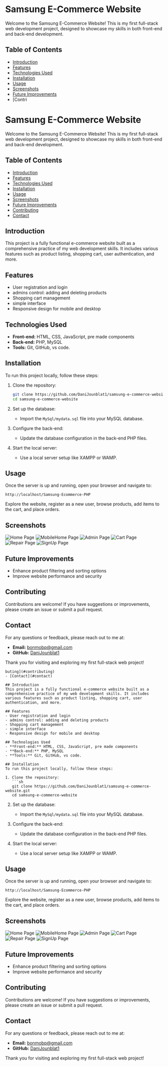 
# Samsung E-Commerce Website

Welcome to the Samsung E-Commerce Website! This is my first full-stack web development project, designed to showcase my skills in both front-end and back-end development.

## Table of Contents
- [Introduction](#introduction)
- [Features](#features)
- [Technologies Used](#technologies-used)
- [Installation](#installation)
- [Usage](#usage)
- [Screenshots](#screenshots)
- [Future Improvements](#future-improvements)
- [Contri
# Samsung E-Commerce Website

Welcome to the Samsung E-Commerce Website! This is my first full-stack web development project, designed to showcase my skills in both front-end and back-end development.

## Table of Contents
- [Introduction](#introduction)
- [Features](#features)
- [Technologies Used](#technologies-used)
- [Installation](#installation)
- [Usage](#usage)
- [Screenshots](#screenshots)
- [Future Improvements](#future-improvements)
- [Contributing](#contributing)
- [Contact](#contact)

## Introduction
This project is a fully functional e-commerce website built as a comprehensive practice of my web development skills. It includes various features such as product listing, shopping cart, user authentication, and more.

## Features
- User registration and login
- admins control: adding and deleting products
- Shopping cart management
- simple interface 
- Responsive design for mobile and desktop

## Technologies Used
- **Front-end:** HTML, CSS, JavaScript, pre made components
- **Back-end:** PHP, MySQL
- **Tools:** Git, GitHub, vs code.

## Installation
To run this project locally, follow these steps:

1. Clone the repository:
   ```sh
   git clone https://github.com/DaniJounblat1/samsung-e-commerce-website.git
   cd samsung-e-commerce-website
   ```

2. Set up the database:
   - Import the `MySql/mydata.sql` file into your MySQL database.

3. Configure the back-end:
   - Update the database configuration in the back-end PHP files.

4. Start the local server:
   - Use a local server setup like XAMPP or WAMP.

## Usage
Once the server is up and running, open your browser and navigate to:
```
http://localhost/Samsung-Ecommerce-PHP
```
Explore the website, register as a new user, browse products, add items to the cart, and place orders.

## Screenshots
![Home Page](https://github.com/DaniJounblat1/Samsung-Ecommerce-PHP/blob/images-branch/screenshots/home.jpg)
![MobileHome Page](https://github.com/DaniJounblat1/Samsung-Ecommerce-PHP/blob/images-branch/screenshots/mobilehome.jpg)
![Admin Page](https://github.com/DaniJounblat1/Samsung-Ecommerce-PHP/blob/images-branch/screenshots/admin.jpg)
![Cart Page](https://github.com/DaniJounblat1/Samsung-Ecommerce-PHP/blob/images-branch/screenshots/cart.jpg)
![Repair Page](https://github.com/DaniJounblat1/Samsung-Ecommerce-PHP/blob/images-branch/screenshots/repair.jpg)
![SignUp Page](https://github.com/DaniJounblat1/Samsung-Ecommerce-PHP/blob/images-branch/screenshots/signup.jpg)


## Future Improvements
- Enhance product filtering and sorting options
- Improve website performance and security

## Contributing
Contributions are welcome! If you have suggestions or improvements, please create an issue or submit a pull request.

## Contact
For any questions or feedback, please reach out to me at:
- **Email:** [bonmobp@gmail.com](mailto:bonmobp@gmail.com)
- **GitHub:** [DaniJounblat1](https://github.com/DaniJounblat1)

Thank you for visiting and exploring my first full-stack web project!
```
buting](#contributing)
- [Contact](#contact)

## Introduction
This project is a fully functional e-commerce website built as a comprehensive practice of my web development skills. It includes various features such as product listing, shopping cart, user authentication, and more.

## Features
- User registration and login
- admins control: adding and deleting products
- Shopping cart management
- simple interface 
- Responsive design for mobile and desktop

## Technologies Used
- **Front-end:** HTML, CSS, JavaScript, pre made components
- **Back-end:** PHP, MySQL
- **Tools:** Git, GitHub, vs code.

## Installation
To run this project locally, follow these steps:

1. Clone the repository:
   ```sh
   git clone https://github.com/DaniJounblat1/samsung-e-commerce-website.git
   cd samsung-e-commerce-website
   ```

2. Set up the database:
   - Import the `MySql/mydata.sql` file into your MySQL database.

3. Configure the back-end:
   - Update the database configuration in the back-end PHP files.

4. Start the local server:
   - Use a local server setup like XAMPP or WAMP.

## Usage
Once the server is up and running, open your browser and navigate to:
```
http://localhost/Samsung-Ecommerce-PHP
```
Explore the website, register as a new user, browse products, add items to the cart, and place orders.

## Screenshots
![Home Page](https://github.com/DaniJounblat1/Samsung-Ecommerce-PHP/blob/images-branch/screenshots/home.jpg)
![MobileHome Page](https://github.com/DaniJounblat1/Samsung-Ecommerce-PHP/blob/images-branch/screenshots/mobilehome.jpg)
![Admin Page](https://github.com/DaniJounblat1/Samsung-Ecommerce-PHP/blob/images-branch/screenshots/admin.jpg)
![Cart Page](https://github.com/DaniJounblat1/Samsung-Ecommerce-PHP/blob/images-branch/screenshots/cart.jpg)
![Repair Page](https://github.com/DaniJounblat1/Samsung-Ecommerce-PHP/blob/images-branch/screenshots/repair.jpg)
![SignUp Page](https://github.com/DaniJounblat1/Samsung-Ecommerce-PHP/blob/images-branch/screenshots/signup.jpg)


## Future Improvements
- Enhance product filtering and sorting options
- Improve website performance and security

## Contributing
Contributions are welcome! If you have suggestions or improvements, please create an issue or submit a pull request.

## Contact
For any questions or feedback, please reach out to me at:
- **Email:** [bonmobp@gmail.com](mailto:bonmobp@gmail.com)
- **GitHub:** [DaniJounblat1](https://github.com/DaniJounblat1)

Thank you for visiting and exploring my first full-stack web project!
```
